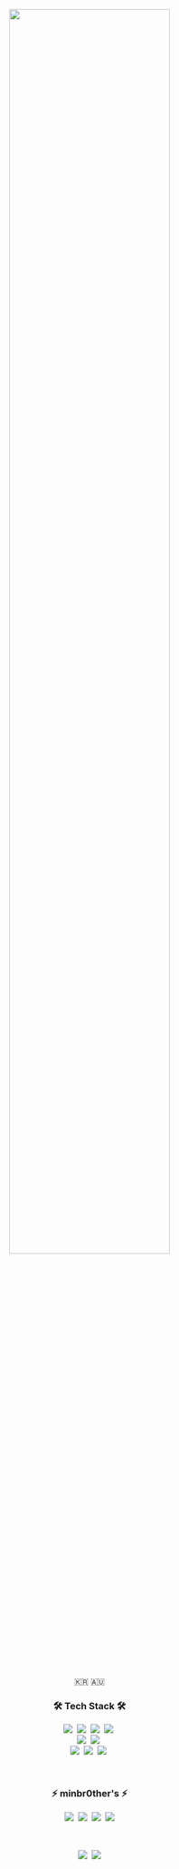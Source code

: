 <p align="center">
  <img src="https://user-images.githubusercontent.com/24728385/156679952-c3fc5533-16c0-4769-869d-964359f17eb9.gif" width="75%">
</p>

<p align="center">🇰🇷 🇦🇺</p>

<h3 align="center">🛠 Tech Stack 🛠</h3>

<p align="center">
  <img src="https://img.shields.io/badge/react-61DAFB?style=flat-square&logo=react&logoColor=black">&nbsp 
  <img src="https://img.shields.io/badge/typescript-%23007ACC.svg?style=flat-square&logo=typescript&logoColor=white">&nbsp 
  <img src="https://img.shields.io/badge/redux-%23593d88.svg?style=flat-square&logo=redux&logoColor=white">&nbsp 
  <img src="https://img.shields.io/badge/Next-black?style=flat-square&logo=next.js&logoColor=white"/></a>&nbsp 
  <br>
  <img src="https://img.shields.io/badge/tailwindcss-%2338B2AC.svg?style=flat-square&logo=tailwind-css&logoColor=white">&nbsp 
  <img src="https://img.shields.io/badge/styled--components-DB7093?style=flat-square&logo=styled-components&logoColor=white"/></a>&nbsp 
  <br>
  <img src="https://img.shields.io/badge/html5-%23E34F26.svg?style=flat-square&logo=html5&logoColor=white"/></a>&nbsp 
  <img src="https://img.shields.io/badge/Javascript-ffb13b?style=flat-square&logo=javascript&logoColor=white"/></a>&nbsp 
  <img src="https://img.shields.io/badge/css-1572B6?style=flat-square&logo=css3&logoColor=white"/></a>&nbsp 
</p>
<br>
<h3 align="center"> ⚡️ minbr0ther's ⚡️  </h3>
<p align="center">
  <a href="https://velog.io/@minbr0ther/series"><img src="https://img.shields.io/badge/Velog-11B48A?style=flat-square&logo=Vimeo&logoColor=white&link=https://velog.io/@minbr0ther/series"/></a>&nbsp
  <a href="https://minbr0ther.notion.site"><img src="https://img.shields.io/badge/Notion-%23000000.svg?style=flat-squre&logo=notion&logoColor=white"/></a>&nbsp
  <a href="https://www.instagram.com/minbr0ther/"><img src="https://img.shields.io/badge/Instagram-E4405F?style=flat-square&logo=Instagram&logoColor=white&link=https://www.instagram.com/minbr0ther/"/></a>&nbsp
  <a href="mailto:viliketh1s98@naver.com"><img src="https://img.shields.io/badge/Gmail-d14836?style=flat-square&logo=Gmail&logoColor=white&link=minbr0ther@hs.ac.kr"/></a>
</p>

<br>
<br>

<div align="center">
  <img src="http://mazassumnida.wtf/api/v2/generate_badge?boj=minbr0ther">&nbsp
  <img src="https://github-readme-stats.vercel.app/api/top-langs/?username=minbr0ther&show_icons=true&hide_border=true&title_color=004386&icon_color=004386&layout=compact">
</div>
